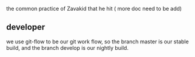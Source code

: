 the common practice of Zavakid that he hit
( more doc need to be add)

## developer
we use git-flow to be our git work flow, so the branch master is our stable build,
and the branch develop is our nightly build.
